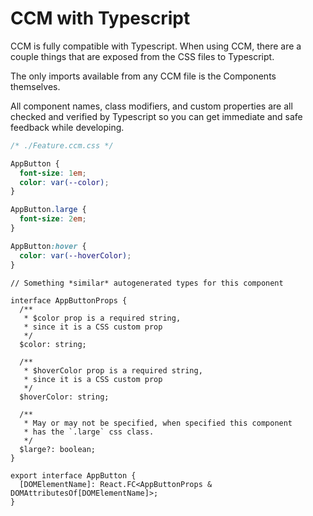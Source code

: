# CCM with Typescript

CCM is fully compatible with Typescript. When using CCM, there are a couple things that are exposed from the CSS files to Typescript.

The only imports available from any CCM file is the Components themselves.

All component names, class modifiers, and custom properties are all checked and verified by Typescript so you can get immediate and safe feedback while developing.

```css
/* ./Feature.ccm.css */

AppButton {
  font-size: 1em;
  color: var(--color);
}

AppButton.large {
  font-size: 2em;
}

AppButton:hover {
  color: var(--hoverColor);
}
```

```tsx
// Something *similar* autogenerated types for this component

interface AppButtonProps {
  /**
   * $color prop is a required string,
   * since it is a CSS custom prop
   */
  $color: string;

  /**
   * $hoverColor prop is a required string,
   * since it is a CSS custom prop
   */
  $hoverColor: string;

  /**
   * May or may not be specified, when specified this component
   * has the `.large` css class.
   */
  $large?: boolean;
}

export interface AppButton {
  [DOMElementName]: React.FC<AppButtonProps & DOMAttributesOf[DOMElementName]>;
}
```
